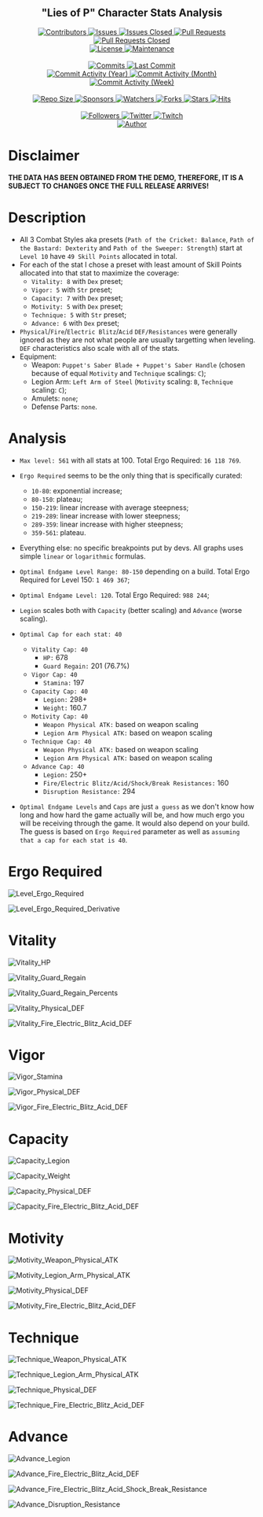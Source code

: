 <p align="center">
	<h2 align="center"><b>"Lies of P" Character Stats Analysis</b></h2>
</p>

<p align="center">
	<a href="https://github.com/greencomfytea/lop-stats-analysis/graphs/contributors">
		<img alt="Contributors" src="https://custom-icon-badges.demolab.com/github/contributors/greencomfytea/lop-stats-analysis?logo=person-add" />
	</a>
	<a href="https://github.com/greencomfytea/lop-stats-analysis/issues">
		<img alt="Issues" src="https://custom-icon-badges.demolab.com/github/issues/greencomfytea/lop-stats-analysis?logo=issue-opened" />
	</a>
	<a href="https://github.com/greencomfytea/lop-stats-analysis/issues">
		<img alt="Issues Closed" src="https://custom-icon-badges.demolab.com/github/issues-closed/greencomfytea/lop-stats-analysis?logo=issue-closed" />
	</a>
	<a href="https://github.com/greencomfytea/lop-stats-analysis/pulls">
		<img alt="Pull Requests" src="https://custom-icon-badges.demolab.com/github/issues-pr/greencomfytea/lop-stats-analysis?logo=git-pull-request" />
	</a>
	<a href="https://github.com/greencomfytea/lop-stats-analysis/pulls">
		<img alt="Pull Requests Closed" src="https://custom-icon-badges.demolab.com/github/issues-pr-closed/greencomfytea/lop-stats-analysis?logo=git-pull-request-closed" />
	</a>
	<br>
	<a href="https://github.com/greencomfytea/lop-stats-analysis/blob/main/LICENSE">
		<img alt="License" src="https://custom-icon-badges.demolab.com/github/license/greencomfytea/lop-stats-analysis?logo=law" />
	</a>
	<a href="">
		<img alt="Maintenance" src="https://custom-icon-badges.demolab.com/maintenance/yes/2023?logo=tools" />
	</a>
	<br>
  <br>
	<a href="https://github.com/greencomfytea/lop-stats-analysis/commits/main">
		<img alt="Commits" src="https://custom-icon-badges.demolab.com/github/commit-activity/t/greencomfytea/lop-stats-analysis?logo=git-commit" />
	</a>
	<a href="https://github.com/greencomfytea/lop-stats-analysis/commits/main">
		<img alt="Last Commit" src="https://custom-icon-badges.demolab.com/github/last-commit/greencomfytea/lop-stats-analysis?logo=git-commit" />
	</a>
	<br>
	<a href="https://github.com/greencomfytea/lop-stats-analysis/graphs/commit-activity">
		<img alt="Commit Activity (Year)" src="https://custom-icon-badges.demolab.com/github/commit-activity/y/greencomfytea/lop-stats-analysis?logo=pulse" />
	</a>
	<a href="https://github.com/greencomfytea/lop-stats-analysis/graphs/commit-activity">
		<img alt="Commit Activity (Month)" src="https://custom-icon-badges.demolab.com/github/commit-activity/m/greencomfytea/lop-stats-analysis?logo=pulse" />
	</a>
	<a href="https://github.com/greencomfytea/lop-stats-analysis/graphs/commit-activity">
		<img alt="Commit Activity (Week)" src="https://custom-icon-badges.demolab.com/github/commit-activity/w/greencomfytea/lop-stats-analysis?logo=pulse" />
	</a>
	<br>
	<br>
	<a href="">
		<img alt="Repo Size" src="https://custom-icon-badges.demolab.com/github/repo-size/greencomfytea/lop-stats-analysis?logo=database" />
	</a>
	<a href="https://github.com/sponsors/greencomfytea">
		<img alt="Sponsors" src="https://custom-icon-badges.demolab.com/github/sponsors/greencomfytea?logo=heart" />
	</a>
	<a href="https://github.com/GreenComfyTea/lop-stats-analysis/watchers">
		<img alt="Watchers" src="https://custom-icon-badges.demolab.com/github/watchers/greencomfytea/lop-stats-analysis?logo=eye" />
	</a>
	<a href="https://github.com/greencomfytea/lop-stats-analysis/forks">
		<img alt="Forks" src="https://custom-icon-badges.demolab.com/github/forks/greencomfytea/lop-stats-analysis?logo=repo-forked" />
	</a>
	<a href="https://github.com/greencomfytea/lop-stats-analysis/stargazers">
		<img alt="Stars" src="https://custom-icon-badges.demolab.com/github/stars/greencomfytea/lop-stats-analysis?logo=star" />
	</a>
	<a href="https://github.com/greencomfytea/lop-stats-analysis/graphs/traffic">
		<img alt="Hits" src="https://custom-icon-badges.demolab.com/endpoint?url=https://hits.dwyl.com/greencomfytea/lop-stats-analysis.json?color=blue&logo=eye" />
	</a>
	<br>
	<br>
	</a>
	<a href="https://github.com/greencomfytea?tab=followers">
		<img alt="Followers" src="https://custom-icon-badges.demolab.com/github/followers/greencomfytea?logo=people" />
	</a>
	<a href="https://twitter.com/greencomfytea">
		<img alt="Twitter" src="https://img.shields.io/twitter/follow/greencomfytea?logo=twitter" />
	</a>
	<a href="https://www.twitch.tv/greencomfytea">
		<img alt="Twitch" src="https://img.shields.io/twitch/status/greencomfytea?logo=twitch" />
	</a>
	<br>
	<a href="https://github.com/greencomfytea">
		<img alt="Author" src="https://custom-icon-badges.demolab.com/badge/author-GreenComfyTea-green?logo=person" />
	</a>
</p>

# Disclaimer

**THE DATA HAS BEEN OBTAINED FROM THE DEMO, THEREFORE, IT IS A SUBJECT TO CHANGES ONCE THE FULL RELEASE ARRIVES!**

# Description

* All 3 Combat Styles aka presets (`Path of the Cricket: Balance`, `Path of the Bastard: Dexterity` and `Path of the Sweeper: Strength`) start at `Level 10` have `49 Skill Points` allocated in total.
* For each of the stat I chose a preset with least amount of Skill Points allocated into that stat to maximize the coverage:
  * `Vitality: 8` with `Dex` preset;
  * `Vigor: 5` with `Str` preset;
  * `Capacity: 7` with `Dex` preset;
  * `Motivity: 5` with `Dex` preset;
  * `Technique: 5` with `Str` preset;
  * `Advance: 6` with `Dex` preset;
* `Physical`/`Fire`/`Electric Blitz`/`Acid` `DEF/Resistances` were generally ignored as they are not what people are usually targetting when leveling. `DEF` characteristics also scale with all of the stats.
* Equipment:
  * Weapon: `Puppet's Saber Blade + Puppet's Saber Handle` (chosen because of equal `Motivity` and `Technique` scalings: `C`);
  * Legion Arm: `Left Arm of Steel` (`Motivity` scaling: `B`, `Technique` scaling: `C`);
  * Amulets: `none`;
  * Defense Parts: `none`.

# Analysis

* `Max level: 561` with all stats at 100. Total Ergo Required: `16 118 769`.
* `Ergo Required` seems to be the only thing that is specifically curated:
  * `10-80`: exponential increase;
  * `80-150`: plateau;
  * `150-219`: linear increase with average steepness;
  * `219-289`: linear increase with lower steepness;
  * `289-359`: linear increase with higher steepness;
  * `359-561`: plateau.

* Everything else: no specific breakpoints put by devs. All graphs uses simple `linear` or `logarithmic` formulas.
* `Optimal Endgame Level Range: 80-150` depending on a build. Total Ergo Required for Level 150: `1 469 367`;
* `Optimal Endgame Level: 120`. Total Ergo Required: `988 244`;

* `Legion` scales both with `Capacity` (better scaling) and `Advance` (worse scaling).

* `Optimal Cap for each stat: 40`
  * `Vitality Cap: 40`
    * `HP:` 678
    * `Guard Regain:` 201 (76.7%)
  * `Vigor Cap: 40`
    * `Stamina:` 197
  * `Capacity Cap: 40`
    * `Legion:` 298+
    * `Weight:` 160.7
  * `Motivity Cap: 40`
    * `Weapon Physical ATK:` based on weapon scaling
    * `Legion Arm Physical ATK:` based on weapon scaling
  * `Technique Cap: 40`
    * `Weapon Physical ATK:` based on weapon scaling
    * `Legion Arm Physical ATK:` based on weapon scaling
  * `Advance Cap: 40`
    * `Legion:` 250+
    * `Fire/Electric Blitz/Acid/Shock/Break Resistances:` 160
    * `Disruption Resistance:` 294
* `Optimal Endgame Levels` and `Caps` are just `a guess` as we don't know how long and how hard the game actually will be, and how much ergo you will be receiving through the game. It would also depend on your build. The guess is based on `Ergo Required` parameter as well as `assuming that a cap for each stat is 40`.

# Ergo Required

![Level_Ergo_Required](Images/00_Ergo/00_Level_Ergo_Required.png)

![Level_Ergo_Required_Derivative](Images/00_Ergo/01_Level_Ergo_Required_Derivative.png)

# Vitality

![Vitality_HP](Images/01_Vitality/00_Vitality_HP.png)

![Vitality_Guard_Regain](Images/01_Vitality/01_Vitality_Guard_Regain.png)

![Vitality_Guard_Regain_Percents](Images/01_Vitality/02_Vitality_Guard_Regain_Percents.png)

![Vitality_Physical_DEF](Images/01_Vitality/03_Vitality_Physical_DEF.png)

![Vitality_Fire_Electric_Blitz_Acid_DEF](Images/01_Vitality/04_Vitality_Fire_Electric_Blitz_Acid_DEF.png)

# Vigor

![Vigor_Stamina](Images/02_Vigor/00_Vigor_Stamina.png)

![Vigor_Physical_DEF](Images/02_Vigor/01_Vigor_Physical_DEF.png)

![Vigor_Fire_Electric_Blitz_Acid_DEF](Images/02_Vigor/02_Vigor_Fire_Electric_Blitz_Acid_DEF.png)

# Capacity

![Capacity_Legion](Images/03_Capacity/00_Capacity_Legion.png)

![Capacity_Weight](Images/03_Capacity/01_Capacity_Weight.png)

![Capacity_Physical_DEF](Images/03_Capacity/02_Capacity_Physical_DEF.png)

![Capacity_Fire_Electric_Blitz_Acid_DEF](Images/03_Capacity/03_Capacity_Fire_Electric_Blitz_Acid_DEF.png)

# Motivity

![Motivity_Weapon_Physical_ATK](Images/04_Motivity/00_Motivity_Weapon_Physical_ATK.png)

![Motivity_Legion_Arm_Physical_ATK](Images/04_Motivity/01_Motivity_Legion_Arm_Physical_ATK.png)

![Motivity_Physical_DEF](Images/04_Motivity/02_Motivity_Physical_DEF.png)

![Motivity_Fire_Electric_Blitz_Acid_DEF](Images/04_Motivity/03_Motivity_Fire_Electric_Blitz_Acid_DEF.png)

# Technique

![Technique_Weapon_Physical_ATK](Images/05_Technique/00_Technique_Weapon_Physical_ATK.png)

![Technique_Legion_Arm_Physical_ATK](Images/05_Technique/01_Technique_Legion_Arm_Physical_ATK.png)

![Technique_Physical_DEF](Images/05_Technique/02_Technique_Physical_DEF.png)

![Technique_Fire_Electric_Blitz_Acid_DEF](Images/05_Technique/03_Technique_Fire_Electric_Blitz_Acid_DEF.png)

# Advance

![Advance_Legion](Images/06_Advance/00_Advance_Legion.png)

![Advance_Fire_Electric_Blitz_Acid_DEF](Images/06_Advance/01_Advance_Fire_Electric_Blitz_Acid_DEF.png)

![Advance_Fire_Electric_Blitz_Acid_Shock_Break_Resistance](Images/06_Advance/02_Advance_Fire_Electric_Blitz_Acid_Shock_Break_Resistance.png)

![Advance_Disruption_Resistance](Images/06_Advance/03_Advance_Disruption_Resistance.png)
